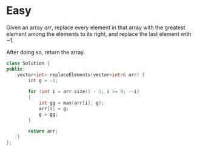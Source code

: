 # Easy

Given an array $arr$, replace every element in that array with the greatest element among the elements to its right, and replace the last element with $-1$.

After doing so, return the array.

```cpp
class Solution {
public:
    vector<int> replaceElements(vector<int>& arr) {
        int g = -1;
        
        for (int i = arr.size() - 1; i >= 0; --i)
        {
            int gg = max(arr[i], g);
            arr[i] = g;
            g = gg;
        }
        
        return arr;
    }
};
```
